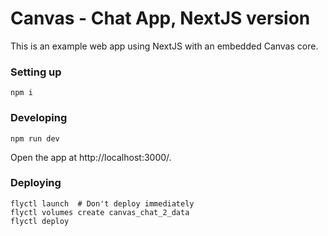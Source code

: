 # Canvas - Chat App, NextJS version

This is an example web app using NextJS with an embedded Canvas core.

### Setting up

```
npm i
```

### Developing

```
npm run dev
```

Open the app at http://localhost:3000/.

### Deploying

```
flyctl launch  # Don't deploy immediately
flyctl volumes create canvas_chat_2_data
flyctl deploy
```